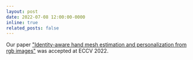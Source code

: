 ```yaml
---
layout: post
date: 2022-07-08 12:00:00-0000
inline: true
related_posts: false
---
```


Our paper ["Identity-aware hand mesh estimation and personalization from rgb images"](https://arxiv.org/pdf/2209.10840) was accepted at ECCV 2022.
